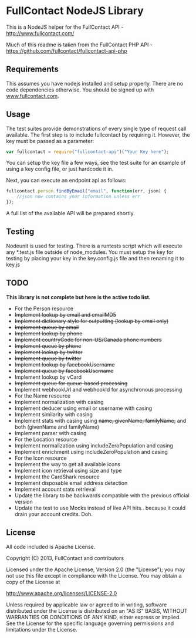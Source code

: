 FullContact NodeJS Library
================

This is a NodeJS helper for the FullContact API - http://www.fullcontact.com/

Much of this readme is taken from the FullContact PHP API - https://github.com/fullcontact/fullcontact-api-php

## Requirements

This assumes you have nodejs installed and setup properly. There are no code dependencies otherwise. You should be signed up with www.fullcontact.com.

## Usage

The test suites provide demonstrations of every single type of request call available. The first step is to include fullcontact by requiring it. However, the key must be passed as a parameter:

```javascript
var fullcontact = require("fullcontact-api")("Your Key here");
```

You can setup the key file a few ways, see the test suite for an example of using a key config file, or just hardcode it in.

Next, you can execute an endpoint api as follows:
```javascript
fullcontact.person.findByEmail("email", function(err, json) {
	//json now contains your information unless err
});
```
A full list of the available API will be prepared shortly.

## Testing

Nodeunit is used for testing. There is a runtests script which will execute any *.test.js file outside of node_modules. You must setup the key for testing by placing your key in the key.config.js file and then renaming it to key.js

## TODO

**This library is not complete but here is the active todo list.**

*  For the Person resource
 *  ~~Implement lookup by email and emailMD5~~
  *  ~~Implement dictionary style for outputting (lookup by email only)~~
  * ~~Implement queue by email~~
 *  ~~Implement lookup by phone~~
  *  ~~Implement countryCode for non-US/Canada phone numbers~~
  *  ~~Implement queue by phone~~
 *  ~~Implement lookup by twitter~~
  *  ~~Implement queue by twitter~~
 *  ~~Implement lookup by facebookUsername~~
  *  ~~Implement queue by facebookUsername~~
 *  Implement lookup by vCard
 *  ~~Implement queue for queue-based processing~~
 *  Implement webhookUrl and webhookId for asynchronous processing
*  For the Name resource
 *  Implement normalization with casing
 *  Implement deducer using email or username with casing
 *  Implement similarity with casing
 *  Implement stats with casing using ~~name, givenName, familyName,~~ and both (givenName and familyName)
 *  Implement parser with casing
*  For the Location resource
 *  Implement normalization using includeZeroPopulation and casing
 *  Implement enrichment using includeZeroPopulation and casing
*  For the Icon resource
 *  Implement the way to get all available icons
 *  Implement icon retrieval using size and type
*  Implement the CardShark resource
*  Implement disposable email address detection
*  Implement account stats retrieval
*  Update the library to be backwards compatible with the previous official version
*  Update the test to use Mocks instead of live API hits.. because it could drain your account credits. Doh.

## License

All code included is Apache License.

Copyright (C) 2013, FullContact and contributors


Licensed under the Apache License, Version 2.0 (the "License");
you may not use this file except in compliance with the License.
You may obtain a copy of the License at

http://www.apache.org/licenses/LICENSE-2.0

Unless required by applicable law or agreed to in writing, software
distributed under the License is distributed on an "AS IS" BASIS,
WITHOUT WARRANTIES OR CONDITIONS OF ANY KIND, either express or implied.
See the License for the specific language governing permissions and
limitations under the License.